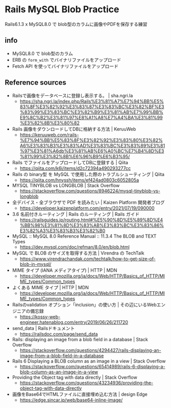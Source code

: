 # Rails MySQL Blob Practice
Rails6.1.3 x MySQL8.0 で blob型のカラムに画像やPDFを保存する練習

## info
- MySQL8.0 で blob型のカラム
- ERB の `form_with` でバイナリファイルをアップロード
- Fetch API を使ってバイナリファイルをアップロード

## Reference sources
- Railsで画像をデータベースに登録し表示する。 | sha.ngri.la
  - https://sha.ngri.la/index.php/Rails%E3%81%A7%E7%94%BB%E5%83%8F%E3%82%92%E3%83%87%E3%83%BC%E3%82%BF%E3%83%99%E3%83%BC%E3%82%B9%E3%81%AB%E7%99%BB%E9%8C%B2%E3%81%97%E8%A1%A8%E7%A4%BA%E3%81%99%E3%82%8B%E3%80%82
- Rails 画像をダウンロードしてDBに格納する方法 | KeruuWeb
  - https://keruuweb.com/rails-%E7%94%BB%E5%83%8F%E3%82%92%E3%83%80%E3%82%A6%E3%83%B3%E3%83%AD%E3%83%BC%E3%83%89%E3%81%97%E3%81%A6db%E3%81%AB%E6%A0%BC%E7%B4%8D%E3%81%99%E3%82%8B%E6%96%B9%E6%B3%95/
- Rails でファイルをアップロードしてDBに登録する | Qiita
  - https://qiita.com/k6i/items/d2c72394a490293277cc
- Rails の binary型 を MySQL で使用した際のトラブルシューティング | Qiita
  - https://qiita.com/hnyssh/items/ef424ad0803c6052805a
- MYSQL TINYBLOB vs LONGBLOB | Stack Overflow
  - https://stackoverflow.com/questions/8946224/mysql-tinyblob-vs-longblob
- 全デバイス・全ブラウザで PDF を読みたい | Kaizen Platform 開発者ブログ
  - https://developer.kaizenplatform.com/entry/2021/07/19/090000
- 3.6 名前付きルーティング | Rails のルーティング | Rails ガイド
  - https://railsguides.jp/routing.html#%E5%90%8D%E5%89%8D%E4%BB%98%E3%81%8D%E3%83%AB%E3%83%BC%E3%83%86%E3%82%A3%E3%83%B3%E3%82%B0
- MySQL :: MySQL 8.0 Reference Manual :: 11.3.4 The BLOB and TEXT Types
  - https://dev.mysql.com/doc/refman/8.0/en/blob.html
- MySQL で BLOB のサイズを取得する方法 | Virendra の TechTalk
  - https://www.virendrachandak.com/techtalk/how-to-get-size-of-blob-in-mysql/
- MIME タイプ (IANA メディアタイプ) | HTTP | MDN
  - https://developer.mozilla.org/ja/docs/Web/HTTP/Basics_of_HTTP/MIME_types/Common_types
- よくある MIME タイプ | HTTP | MDN
  - https://developer.mozilla.org/ja/docs/Web/HTTP/Basics_of_HTTP/MIME_types/Common_types
- Railsのvalidation オプション「inclusion」の使い方 | その辺にいるWebエンジニアの備忘録
  - https://kossy-web-engineer.hatenablog.com/entry/2019/06/26/211720
- send_data | Railsドキュメント
  - https://railsdoc.com/page/send_data
- Rails: displaying an image from a blob field in a database | Stack Overflow
  - https://stackoverflow.com/questions/4294427/rails-displaying-an-image-from-a-blob-field-in-a-database
- Rails 6 Displaying a BLOB column as an image in a view | Stack Overflow
  - https://stackoverflow.com/questions/65414989/rails-6-displaying-a-blob-column-as-an-image-in-a-view
- Providing the Object tag with data directly | Stack Overflow
  - https://stackoverflow.com/questions/43234936/providing-the-object-tag-with-data-directly
- 画像をBase64でHTMLファイルに直接埋め込む方法 | design Edge
  - https://edge.sincar.jp/web/base64-inline-image/
